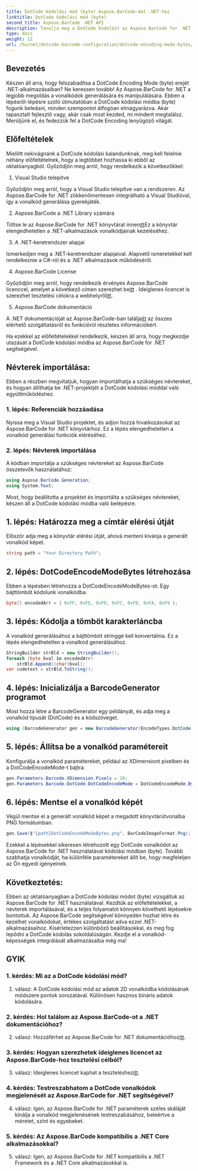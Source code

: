 ```yaml
---
title: DotCode kódolási mód (byte) Aspose.BarCode-dal .NET-hez
linktitle: DotCode kódolási mód (byte)
second_title: Aspose.BarCode .NET API
description: Tanulja meg a DotCode kódolást az Aspose.BarCode for .NET segítségével Lépésről lépésre a vonalkódok generálásához.
type: docs
weight: 12
url: /hu/net/dotcode-barcode-configuration/dotcode-encoding-mode-bytes/
---
```

## Bevezetés

Készen áll arra, hogy felszabadítsa a DotCode Encoding Mode (byte) erejét .NET-alkalmazásaiban? Ne keressen tovább! Az Aspose.BarCode for .NET a legjobb megoldás a vonalkódok generálására és manipulálására. Ebben a lépésről-lépésre szóló útmutatóban a DotCode kódolási módba (byte) fogunk beleásni, minden szempontot átfogóan elmagyarázva. Akár tapasztalt fejlesztő vagy, akár csak most kezded, mi mindent megtalálsz. Merüljünk el, és fedezzük fel a DotCode Encoding lenyűgöző világát.

## Előfeltételek

Mielőtt nekivágnánk a DotCode kódolási kalandunknak, meg kell felelnie néhány előfeltételnek, hogy a legtöbbet hozhassa ki ebből az oktatóanyagból. Győződjön meg arról, hogy rendelkezik a következőkkel:

1. Visual Studio telepítve

Győződjön meg arról, hogy a Visual Studio telepítve van a rendszeren. Az Aspose.BarCode for .NET zökkenőmentesen integrálható a Visual Studióval, így a vonalkód generálása gyerekjáték.

2. Aspose.BarCode a .NET Library számára

 Töltse le az Aspose.BarCode for .NET könyvtárat innen[itt](https://releases.aspose.com/barcode/net/)Ez a könyvtár elengedhetetlen a .NET-alkalmazások vonalkódjainak kezeléséhez.

3. A .NET-keretrendszer alapjai

Ismerkedjen meg a .NET-keretrendszer alapjaival. Alapvető ismeretekkel kell rendelkeznie a C#-ról és a .NET alkalmazások működéséről.

4. Aspose.BarCode License

 Győződjön meg arról, hogy rendelkezik érvényes Aspose.BarCode licenccel, amelyet a következő címen szerezhet be[itt](https://purchase.aspose.com/buy) . Ideiglenes licencet is szerezhet tesztelési célokra a webhelyről[itt](https://purchase.aspose.com/temporary-license/).

5. Aspose.BarCode dokumentáció

 A .NET dokumentációját az Aspose.BarCode-ban találja[itt](https://reference.aspose.com/barcode/net/) az összes elérhető szolgáltatásról és funkcióról részletes információkért.

Ha ezekkel az előfeltételekkel rendelkezik, készen áll arra, hogy megkezdje utazását a DotCode kódolási módba az Aspose.BarCode for .NET segítségével.

## Névterek importálása:

Ebben a részben megvitatjuk, hogyan importálhatja a szükséges névtereket, és hogyan állíthatja be .NET-projektjét a DotCode kódolási móddal való együttműködéshez. 

### 1. lépés: Referenciák hozzáadása

Nyissa meg a Visual Studio projektet, és adjon hozzá hivatkozásokat az Aspose.BarCode for .NET könyvtárhoz. Ez a lépés elengedhetetlen a vonalkód generálási funkciók eléréséhez.

### 2. lépés: Névterek importálása

A kódban importálja a szükséges névtereket az Aspose.BarCode összetevők használatához:

```csharp
using Aspose.BarCode.Generation;
using System.Text;
```

Most, hogy beállította a projektet és importálta a szükséges névtereket, készen áll a DotCode kódolási módba való belépésre.

## 1. lépés: Határozza meg a címtár elérési útját

Először adja meg a könyvtár elérési útját, ahová menteni kívánja a generált vonalkód képet.

```csharp
string path = "Your Directory Path";
```

## 2. lépés: DotCodeEncodeModeBytes létrehozása

Ebben a lépésben létrehozza a DotCodeEncodeModeBytes-ot. Egy bájttömböt kódolunk vonalkódba.

```csharp
byte[] encodedArr = { 0xFF, 0xFE, 0xFD, 0xFC, 0xFB, 0xFA, 0xF9 };
```

## 3. lépés: Kódolja a tömböt karakterláncba

A vonalkód generálásához a bájttömböt stringgé kell konvertálnia. Ez a lépés elengedhetetlen a vonalkód generálásához.

```csharp
StringBuilder strBld = new StringBuilder();
foreach (byte bval in encodedArr)
    strBld.Append((char)bval);
var codetext = strBld.ToString();
```

## 4. lépés: Inicializálja a BarcodeGenerator programot

Most hozza létre a BarcodeGenerator egy példányát, és adja meg a vonalkód típusát (DotCode) és a kódszöveget.

```csharp
using (BarcodeGenerator gen = new BarcodeGenerator(EncodeTypes.DotCode, codetext))
```

## 5. lépés: Állítsa be a vonalkód paramétereit

Konfigurálja a vonalkód paramétereket, például az XDimensiont pixelben és a DotCodeEncodeMode-t bájtra.

```csharp
gen.Parameters.Barcode.XDimension.Pixels = 10;
gen.Parameters.Barcode.DotCode.DotCodeEncodeMode = DotCodeEncodeMode.Bytes;
```

## 6. lépés: Mentse el a vonalkód képét

Végül mentse el a generált vonalkód képet a megadott könyvtárútvonalba PNG formátumban.

```csharp
gen.Save($"{path}DotCodeEncodeModeBytes.png", BarCodeImageFormat.Png);
```

Ezekkel a lépésekkel sikeresen létrehozott egy DotCode vonalkódot az Aspose.BarCode for .NET használatával kódolási módban (byte). Tovább szabhatja vonalkódját, ha különféle paramétereket állít be, hogy megfeleljen az Ön egyedi igényeinek.

## Következtetés:

Ebben az oktatóanyagban a DotCode kódolási módot (byte) vizsgáltuk az Aspose.BarCode for .NET használatával. Kezdtük az előfeltételekkel, a névterek importálásával, és a teljes folyamatot könnyen követhető lépésekre bontottuk. Az Aspose.BarCode segítségével könnyedén hozhat létre és kezelhet vonalkódokat, értékes szolgáltatást adva ezzel .NET-alkalmazásaihoz. Kísérletezzen különböző beállításokkal, és meg fog lepődni a DotCode kódolás sokoldalúságán. Kezdje el a vonalkód-képességek integrálását alkalmazásaiba még ma!

## GYIK

### 1. kérdés: Mi az a DotCode kódolási mód?

1. válasz: A DotCode kódolási mód az adatok 2D vonalkódba kódolásának módszere pontok sorozatával. Különösen hasznos bináris adatok kódolására.

### 2. kérdés: Hol találom az Aspose.BarCode-ot a .NET dokumentációhoz?

 2. válasz: Hozzáférhet az Aspose.BarCode for .NET dokumentációhoz[itt](https://reference.aspose.com/barcode/net/).

### 3. kérdés: Hogyan szerezhetek ideiglenes licencet az Aspose.BarCode-hoz tesztelési célból?

 3. válasz: Ideiglenes licencet kaphat a teszteléshez[itt](https://purchase.aspose.com/temporary-license/).

### 4. kérdés: Testreszabhatom a DotCode vonalkódok megjelenését az Aspose.BarCode for .NET segítségével?

4. válasz: Igen, az Aspose.BarCode for .NET paraméterek széles skáláját kínálja a vonalkód megjelenésének testreszabásához, beleértve a méretet, színt és egyebeket.

### 5. kérdés: Az Aspose.BarCode kompatibilis a .NET Core alkalmazásokkal?

5. válasz: Igen, az Aspose.BarCode for .NET kompatibilis a .NET Framework és a .NET Core alkalmazásokkal is.